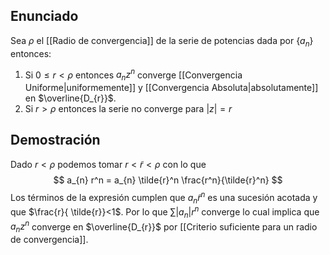 
## Enunciado

Sea $\rho$ el [[Radio de convergencia]] de la serie de potencias dada por $\{ a_{n} \}$ entonces:
1. Si $0 \leq r < \rho$ entonces $a_{n}z^n$ converge [[Convergencia Uniforme|uniformemente]] y [[Convergencia Absoluta|absolutamente]] en $\overline{D_{r}}$.
2. Si $r>\rho$ entonces la serie no converge para $\lvert z \rvert=r$

## Demostración

Dado $r < \rho$ podemos tomar $r < \tilde{r} <\rho$ con lo que
$$
a_{n} r^n = a_{n} \tilde{r}^n \frac{r^n}{\tilde{r}^n} 
$$
Los términos de la expresión cumplen que $a_{n} \tilde{r}^n$ es una sucesión acotada y que $\frac{r}{ \tilde{r}}<1$. Por lo que $\sum \lvert a_{n} \rvert r^n$ converge lo cual implica que $a_{n} z^n$ converge en $\overline{D_{r}}$ por [[Criterio suficiente para un radio de convergencia]].